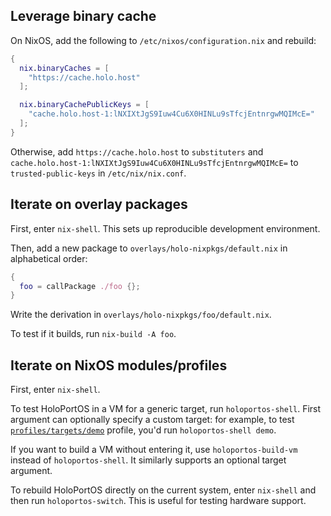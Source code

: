 ## Leverage binary cache

On NixOS, add the following to `/etc/nixos/configuration.nix` and rebuild:

```nix
{
  nix.binaryCaches = [
    "https://cache.holo.host"
  ];

  nix.binaryCachePublicKeys = [
    "cache.holo.host-1:lNXIXtJgS9Iuw4Cu6X0HINLu9sTfcjEntnrgwMQIMcE="
  ];
}
```

Otherwise, add `https://cache.holo.host` to `substituters` and
`cache.holo.host-1:lNXIXtJgS9Iuw4Cu6X0HINLu9sTfcjEntnrgwMQIMcE=` to
`trusted-public-keys` in `/etc/nix/nix.conf`.

## Iterate on overlay packages

First, enter `nix-shell`. This sets up reproducible development environment.

Then, add a new package to `overlays/holo-nixpkgs/default.nix` in alphabetical order:

```nix
{
  foo = callPackage ./foo {};
}
```

Write the derivation in `overlays/holo-nixpkgs/foo/default.nix`.

To test if it builds, run `nix-build -A foo`.

## Iterate on NixOS modules/profiles

First, enter `nix-shell`.

To test HoloPortOS in a VM for a generic target, run `holoportos-shell`. First
argument can optionally specify a custom target: for example, to test
[`profiles/targets/demo`](profiles/targets/demo/default.nix) profile, you'd run
`holoportos-shell demo`.

If you want to build a VM without entering it, use `holoportos-build-vm`
instead of `holoportos-shell`. It similarly supports an optional target
argument.

To rebuild HoloPortOS directly on the current system, enter `nix-shell` and
then run `holoportos-switch`. This is useful for testing hardware support.
